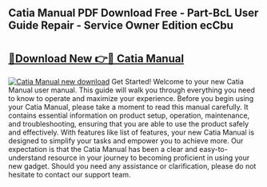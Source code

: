 ## Catia Manual PDF Download Free - Part-BcL User Guide Repair - Service Owner Edition ecCbu

# <h2><a href="http://bc38870.oget.top/?id=Catia+Manual">🔗Download New 👉🔴 Catia Manual</a></h2>

[![Catia Manual new download](https://i.imgur.com/5g1atiW.png)](http://bc38870.oget.top/?id=Catia+Manual)
Get Started! Welcome to your new Catia Manual user manual. This guide will walk you through everything you need to know to operate and maximize your experience. Before you begin using your Catia Manual, please take a moment to read this manual carefully. It contains essential information on product setup, operation, maintenance, and troubleshooting, ensuring that you are able to use the product safely and effectively. With features like list of features, your new Catia Manual is designed to simplify your tasks and empower you to achieve more. Our expectation is that the Catia Manual has been a clear and easy-to-understand resource in your journey to becoming proficient in using your new gadget. Should you need any assistance or clarification, please do not hesitate to contact our support team.
